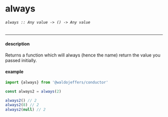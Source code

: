 # always

###### `always :: Any value -> () -> Any value`

---

#### description
Returns a function which will always (hence the name) return the value you passed initially.

#### example
```js
import {always} from '@waldojeffers/conductor'

const always2 = always(2)

always2() // 2
always2(8) // 2
always2(null) // 2
```